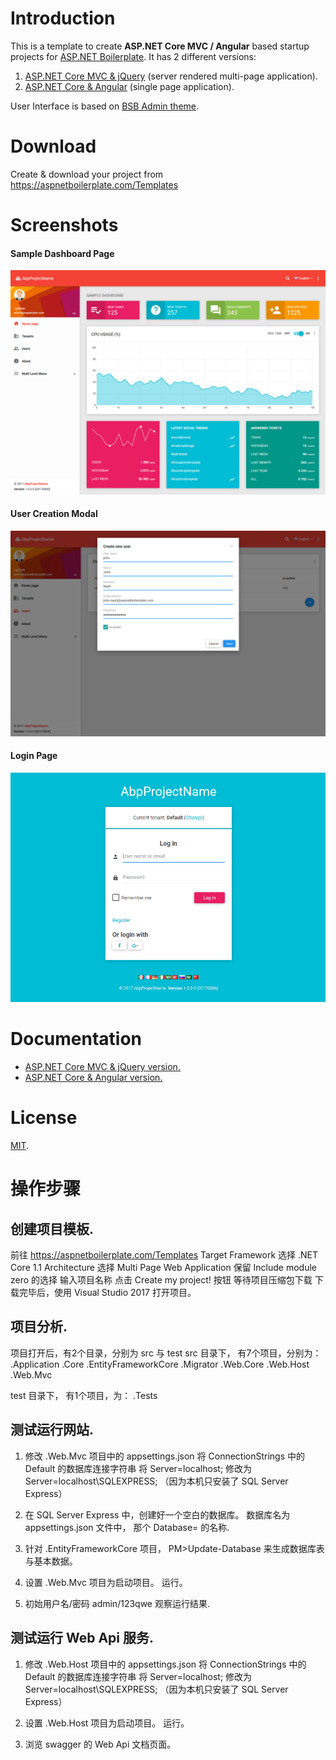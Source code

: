 # Introduction

This is a template to create **ASP.NET Core MVC / Angular** based startup projects for [ASP.NET Boilerplate](https://aspnetboilerplate.com/Pages/Documents). It has 2 different versions:

1. [ASP.NET Core MVC & jQuery](https://aspnetboilerplate.com/Pages/Documents/Zero/Startup-Template-Core) (server rendered multi-page application).
2. [ASP.NET Core & Angular](https://aspnetboilerplate.com/Pages/Documents/Zero/Startup-Template-Angular) (single page application).

User Interface is based on [BSB Admin theme](https://github.com/gurayyarar/AdminBSBMaterialDesign).

# Download

Create & download your project from https://aspnetboilerplate.com/Templates

# Screenshots

#### Sample Dashboard Page
![](_screenshots/module-zero-core-template-ui-home.png)

#### User Creation Modal
![](_screenshots/module-zero-core-template-ui-user-create-modal.png)

#### Login Page

![](_screenshots/module-zero-core-template-ui-login.png)

# Documentation

* [ASP.NET Core MVC & jQuery version.](https://aspnetboilerplate.com/Pages/Documents/Zero/Startup-Template-Core)
* [ASP.NET Core & Angular  version.](https://aspnetboilerplate.com/Pages/Documents/Zero/Startup-Template-Angular)

# License

[MIT](LICENSE).








# 操作步骤



## 创建项目模板.

前往 https://aspnetboilerplate.com/Templates
Target Framework 选择 .NET Core 1.1
Architecture 选择 Multi Page Web Application
保留 Include module zero 的选择
输入项目名称
点击 Create my project! 按钮
等待项目压缩包下载
下载完毕后，使用 Visual Studio 2017 打开项目。





## 项目分析.

项目打开后，有2个目录，分别为 src 与 test
src 目录下， 有7个项目，分别为：
    .Application
	.Core
	.EntityFrameworkCore
	.Migrator
	.Web.Core
	.Web.Host
	.Web.Mvc

test 目录下， 有1个项目，为：
    .Tests






## 测试运行网站.

1. 修改 .Web.Mvc 项目中的 appsettings.json
将 ConnectionStrings 中的 Default 的数据库连接字符串
将 Server=localhost; 修改为 Server=localhost\\SQLEXPRESS;
（因为本机只安装了 SQL Server Express）


2. 在 SQL Server Express 中，创建好一个空白的数据库。
数据库名为 appsettings.json 文件中， 那个 Database= 的名称.


3. 针对 .EntityFrameworkCore 项目，
PM>Update-Database
来生成数据库表与基本数据。


4. 设置 .Web.Mvc 项目为启动项目。
运行。


5. 初始用户名/密码  admin/123qwe
观察运行结果.





## 测试运行 Web Api 服务.

1. 修改 .Web.Host 项目中的 appsettings.json
将 ConnectionStrings 中的 Default 的数据库连接字符串
将 Server=localhost; 修改为 Server=localhost\\SQLEXPRESS;
（因为本机只安装了 SQL Server Express）


2. 设置 .Web.Host 项目为启动项目。
运行。


3. 浏览 swagger 的 Web Api 文档页面。










